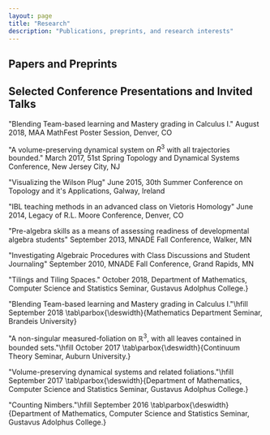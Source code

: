 ```yaml
---
layout: page
title: "Research"
description: "Publications, preprints, and research interests"
---
```


## Papers and Preprints


## Selected Conference Presentations and Invited Talks

"Blending Team-based learning and Mastery grading in Calculus I." August 2018, MAA MathFest Poster Session, Denver, CO

"A volume-preserving dynamical system on $R^3$ with all trajectories bounded." March 2017, 51st Spring Topology and Dynamical Systems Conference, New Jersey City, NJ

"Visualizing the Wilson Plug" June 2015, 30th Summer Conference on Topology and it's Applications, Galway, Ireland

"IBL teaching methods in an advanced class on Vietoris Homology" June 2014, Legacy of R.L. Moore Conference, Denver, CO

"Pre-algebra skills as a means of assessing readiness of developmental algebra students" September 2013, MNADE Fall Conference, Walker, MN

"Investigating Algebraic Procedures with Class Discussions and Student Journaling" September 2010, MNADE Fall Conference, Grand Rapids, MN

"Tilings and Tiling Spaces." October 2018, Department of Mathematics, Computer Science  and Statistics Seminar, Gustavus Adolphus College.}

"Blending Team-based learning and Mastery grading in Calculus I."\hfill September 2018
\tab\parbox{\deswidth}{Mathematics Department Seminar, Brandeis University}

"A non-singular measured-foliation on $\mathbb{R}^3$, with all leaves contained in bounded sets."\hfill October 2017
\tab\parbox{\deswidth}{Continuum Theory Seminar, Auburn University.}

"Volume-preserving dynamical systems and related foliations."\hfill September 2017
\tab\parbox{\deswidth}{Department of Mathematics, Computer Science  and Statistics Seminar, Gustavus Adolphus College.}

"Counting Nimbers."\hfill September 2016
\tab\parbox{\deswidth}{Department of Mathematics, Computer Science  and Statistics Seminar, Gustavus Adolphus College.}

